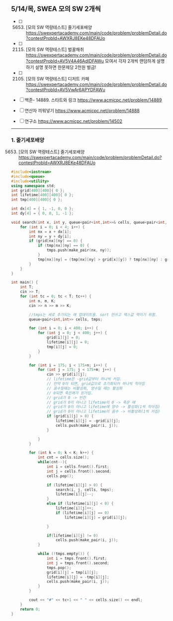 ## 5/14/목, SWEA 모의 SW 2개씩
- [ ] 5653. [모의 SW 역량테스트] 줄기세포배양
https://swexpertacademy.com/main/code/problem/problemDetail.do?contestProbId=AWXRJ8EKe48DFAUo

- [ ] 2115. [모의 SW 역량테스트] 벌꿀채취
https://swexpertacademy.com/main/code/problem/problemDetail.do?contestProbId=AV5V4A46AdIDFAWu
모여서 각자 2개씩 랜덤하게 설명하기
설명 못하면 한문제당 2천원 벌금!

- [ ] 2105. [모의 SW 역량테스트] 디저트 카페 https://swexpertacademy.com/main/code/problem/problemDetail.do?contestProbId=AV5VwAr6APYDFAWu

- [ ] 백준- 14889. 스타트와 링크
https://www.acmicpc.net/problem/14889

- [ ] 연산자 끼워넣기
https://www.acmicpc.net/problem/14888

- [ ] 연구소
https://www.acmicpc.net/problem/14502
---
### 1. 줄기세포배양
5653. [모의 SW 역량테스트] 줄기세포배양
https://swexpertacademy.com/main/code/problem/problemDetail.do?contestProbId=AWXRJ8EKe48DFAUo
```c++
#include<iostream>
#include<queue>
#include<utility>
using namespace std;
int grid[400][400]{ 0 };
int lifetime[400][400]{ 0 };
int tmp[400][400]{ 0 };

int dx[4] = { 1, -1, 0, 0 };
int dy[4] = { 0, 0, 1, -1 };

void search(int x, int y, queue<pair<int,int>>& cells, queue<pair<int, int>>& tmps) {
	for (int i = 0; i < 4; i++) {
		int nx = x + dx[i];
		int ny = y + dy[i];
		if (grid[nx][ny] == 0) {
			if (tmp[nx][ny] == 0) {
				tmps.push(make_pair(nx, ny));
			}
			tmp[nx][ny] = (tmp[nx][ny] > grid[x][y]) ? tmp[nx][ny] : grid[x][y];
		}
	}
}

int main() {
	int T;
	cin >> T;
	for (int tc = 0; tc < T; tc++) {
		int n, m, K;
		cin >> n >> m >> K;

		//tmps는 새로 추가되는 애 업데이트용. sort 안쓰고 맥스값 먹이기 위함.
		queue<pair<int,int>> cells, tmps;

		for (int i = 0; i < 400; i++) {
			for (int j = 0; j < 400; j++) {
				grid[i][j] = 0;
				lifetime[i][j] = 0;
				tmp[i][j] = 0;
			}
		}

		for (int i = 175; i < 175+n; i++) {
			for (int j = 175; j < 175+m; j++) {
				cin >> grid[i][j];
				// lifetime은 -grid값부터 하나씩 커짐.
				// 만약 0이 되면, grid값으로 초기화되어 하나씩 작아짐
				// 음수일때는 비활성화, 양수일 때는 활성화
				// 0되면 죽은애가 된거임.
				// grid가 0 -> 빈칸
				// grid가 0이 아니고 lifetime이 0 -> 죽은 애
				// grid가 0이 아니고 lifetime에 양수 -> 활성화(1씩 작아짐)
				// grid가 0이 아니고 lifetime이 음수 -> 비활성화(1씩 커짐)
				if (grid[i][j] > 0) {
					lifetime[i][j] = -grid[i][j];
					cells.push(make_pair(i, j));
				}

			}
		}

		for (int k = 0; k < K; k++) {
			int cnt = cells.size();
			while(cnt--){
				int i = cells.front().first;
				int j = cells.front().second;
				cells.pop();

				if (lifetime[i][j] > 0) {
					search(i, j, cells, tmps);
					lifetime[i][j]--;
				}
				else if (lifetime[i][j] < 0) {
					lifetime[i][j]++;
					if (lifetime[i][j] == 0)
						lifetime[i][j] = grid[i][j];

				}

				if(lifetime[i][j] != 0)
					cells.push(make_pair(i, j));
			}

			while (!tmps.empty()) {
				int i = tmps.front().first;
				int j = tmps.front().second;
				tmps.pop();
				grid[i][j] = tmp[i][j];
				lifetime[i][j] = -tmp[i][j];
				cells.push(make_pair(i, j));
			}
		}

		cout << "#" << tc+1 << " " << cells.size() << endl;
	}
	return 0;
}
```

